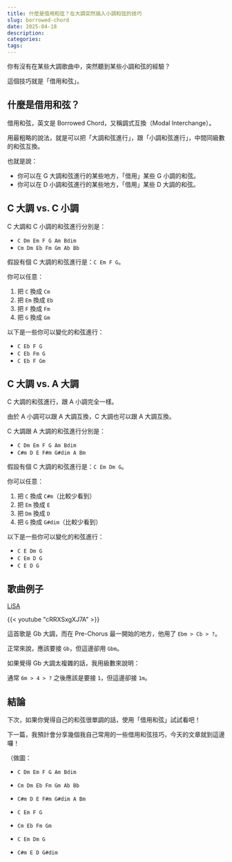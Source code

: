 ```yaml
---
title: 什麼是借用和弦？在大調突然插入小調和弦的技巧
slug: borrowed-chord
date: 2025-04-18
description:
categories:
tags:
---
```


你有沒有在某些大調歌曲中，突然聽到某些小調和弦的經驗？

這個技巧就是「借用和弦」。

## 什麼是借用和弦？

借用和弦，英文是 Borrowed Chord，又稱調式互換（Modal Interchange）。

用最粗略的說法，就是可以把「大調和弦進行」，跟「小調和弦進行」，中間同級數的和弦互換。

也就是說：

- 你可以在 G 大調和弦進行的某些地方，「借用」某些 G 小調的和弦。
- 你可以在 D 小調和弦進行的某些地方，「借用」某些 D 大調的和弦。

## C 大調 vs. C 小調

C 大調和 C 小調的和弦進行分別是：

- `C Dm Em F G Am Bdim`
- `Cm Dm Eb Fm Gm Ab Bb`

假設有個 C 大調的和弦進行是：`C Em F G`。

你可以任意：

1. 把 `C` 換成 `Cm`
2. 把 `Em` 換成 `Eb`
3. 把 `F` 換成 `Fm`
4. 把 `G` 換成 `Gm`

以下是一些你可以變化的和弦進行：

- `C Eb F G`
- `C Eb Fm G`
- `C Eb F Gm`

## C 大調 vs. A 大調

C 大調的和弦進行，跟 A 小調完全一樣。

由於 A 小調可以跟 A 大調互換，C 大調也可以跟 A 大調互換。

C 大調跟 A 大調的和弦進行分別是：

- `C Dm Em F G Am Bdim`
- `C#m D E F#m G#dim A Bm`

假設有個 C 大調的和弦進行是：`C Em Dm G`。

你可以任意：

1. 把 `C` 換成 `C#m`（比較少看到）
2. 把 `Em` 換成 `E`
3. 把 `Dm` 換成 `D`
4. 把 `G` 換成 `G#dim`（比較少看到）

以下是一些你可以變化的和弦進行：

- `C E Dm G`
- `C Em D G`
- `C E D G`

## 歌曲例子

[LiSA]()

{{< youtube "cRRXSxgXJ7A" >}}

這首歌是 Gb 大調，而在 Pre-Chorus 最一開始的地方，他用了 `Ebm > Cb > ?`。

正常來說，應該要接 `Gb`，但這邊卻用 `Gbm`。

如果覺得 Gb 大調太複雜的話，我用級數來說明：

通常 `6m > 4 > ?` 之後應該是要接 `1`，但這邊卻接 `1m`。

## 結論

下次，如果你覺得自己的和弦很單調的話，使用「借用和弦」試試看吧！

下一篇，我預計會分享幾個我自己常用的一些借用和弦技巧，今天的文章就到這邊囉！

（做圖：

- `C Dm Em F G Am Bdim`
- `Cm Dm Eb Fm Gm Ab Bb`
- `C#m D E F#m G#dim A Bm`

- `C Em F G`
- `Cm Eb Fm Gm`
- `C Em Dm G`
- `C#m E D G#dim`
